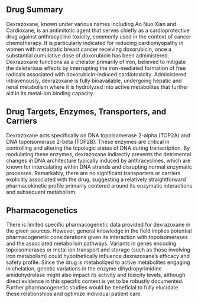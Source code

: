 ## Drug Summary
Dexrazoxane, known under various names including Ao Nuo Xian and Cardioxane, is an antimitotic agent that serves chiefly as a cardioprotective drug against anthracycline toxicity, commonly used in the context of cancer chemotherapy. It is particularly indicated for reducing cardiomyopathy in women with metastatic breast cancer receiving doxorubicin, once a substantial cumulative dose of doxorubicin has been administered. Dexrazoxane functions as a chelator primarily of iron, believed to mitigate the deleterious effects by interrupting the iron-mediated formation of free radicals associated with doxorubicin-induced cardiotoxicity. Administered intravenously, dexrazoxane is fully bioavailable, undergoing hepatic and renal metabolism where it is hydrolyzed into active metabolites that further aid in its metal-ion binding capacity.

## Drug Targets, Enzymes, Transporters, and Carriers
Dexrazoxane acts specifically on DNA topoisomerase 2-alpha (TOP2A) and DNA topoisomerase 2-beta (TOP2B). These enzymes are critical in controlling and altering the topologic states of DNA during transcription. By modulating these enzymes, dexrazoxane indirectly prevents the detrimental changes in DNA architecture typically induced by anthracyclines, which are known for intercalating within DNA strands and disrupting normal enzymatic processes. Remarkably, there are no significant transporters or carriers explicitly associated with the drug, suggesting a relatively straightforward pharmacokinetic profile primarily centered around its enzymatic interactions and subsequent metabolism.

## Pharmacogenetics
There is limited specific pharmacogenetic data provided for dexrazoxane in the given sources. However, general knowledge in the field implies potential pharmacogenetic considerations given its interaction with topoisomerases and the associated metabolism pathways. Variants in genes encoding topoisomerases or metal ion transport and storage (such as those involving iron metabolism) could hypothetically influence dexrazoxane’s efficacy and safety profile. Since the drug is metabolized to active metabolites engaging in chelation, genetic variations in the enzyme dihydropyrimidine amidohydrolase might also impact its activity and toxicity levels, although direct evidence in this specific context is yet to be robustly documented. Further pharmacogenetic studies would be beneficial to fully elucidate these relationships and optimize individual patient care.